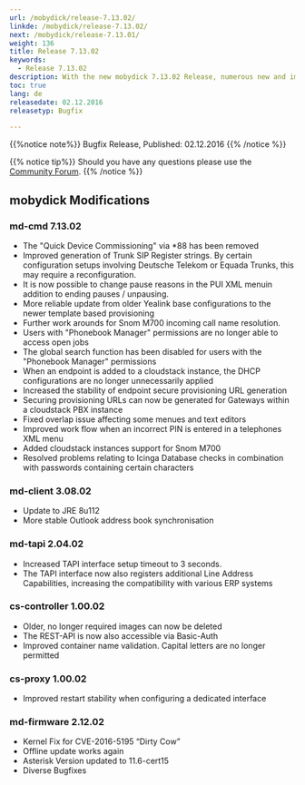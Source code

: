 ```yaml
---
url: /mobydick/release-7.13.02/
linkde: /mobydick/release-7.13.02/
next: /mobydick/release-7.13.01/
weight: 136
title: Release 7.13.02
keywords:
  - Release 7.13.02
description: With the new mobydick 7.13.02 Release, numerous new and improved functions are now avaialble.
toc: true
lang: de
releasedate: 02.12.2016
releasetyp: Bugfix

---
```


{{%notice note%}}
Bugfix Release, Published: 02.12.2016
{{% /notice %}}

{{% notice tip%}}
Should you have any questions please use the [Community Forum](http://community.pascom.net/forum.php?langid=6 "Visit our Forum").
{{% /notice %}}

## mobydick Modifications

### md-cmd 7.13.02

* The "Quick Device Commissioning" via *88 has been removed
* Improved generation of Trunk SIP Register strings. By certain configuration setups involving Deutsche Telekom or Equada Trunks, this may require a reconfiguration.
* It is now possible to change pause reasons in the PUI XML menuin addition to ending pauses / unpausing.
* More reliable update from older Yealink base configurations to the newer template based provisioning
* Further work arounds for Snom M700 incoming call name resolution.
* Users with "Phonebook Manager" permissions are no longer able to access open jobs
* The global search function has been disabled for users with the "Phonebook Manager" permissions
* When an endpoint is added to a cloudstack instance, the DHCP configurations are no longer unnecessarily applied
* Increased the stability of endpoint secure provisioning URL generation 
* Securing provisioning URLs can now be generated for Gateways within a cloudstack PBX instance
* Fixed overlap issue affecting some menues and text editors
* Improved work flow when an incorrect PIN is entered in a telephones XML menu
* Added cloudstack instances support for Snom M700
* Resolved problems relating to Icinga Database checks in combination with passwords containing certain characters

### md-client 3.08.02

* Update to JRE 8u112
* More stable Outlook address book synchronisation

### md-tapi 2.04.02

* Increased TAPI interface setup timeout to 3 seconds.
* The TAPI interface now also registers additional Line Address Capabilities, increasing the compatibility with various ERP systems

### cs-controller 1.00.02

* Older, no longer required images can now be deleted
* The REST-API is now also accessible via Basic-Auth
* Improved container name validation. Capital letters are no longer permitted

### cs-proxy 1.00.02

* Improved restart stability when configuring a dedicated interface

### md-firmware 2.12.02

* Kernel Fix for CVE-2016-5195 “Dirty Cow”
* Offline update works again
* Asterisk Version updated to 11.6-cert15
* Diverse Bugfixes
